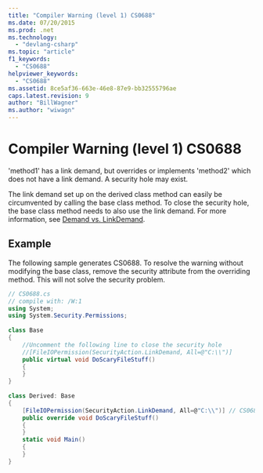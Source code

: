 ```yaml
---
title: "Compiler Warning (level 1) CS0688"
ms.date: 07/20/2015
ms.prod: .net
ms.technology: 
  - "devlang-csharp"
ms.topic: "article"
f1_keywords: 
  - "CS0688"
helpviewer_keywords: 
  - "CS0688"
ms.assetid: 8ce5af36-663e-46e8-87e9-bb32555796ae
caps.latest.revision: 9
author: "BillWagner"
ms.author: "wiwagn"
---
```

# Compiler Warning (level 1) CS0688
'method1' has a link demand, but overrides or implements 'method2' which does not have a link demand. A security hole may exist.  
  
 The link demand set up on the derived class method can easily be circumvented by calling the base class method. To close the security hole, the base class method needs to also use the link demand. For more information, see [Demand vs. LinkDemand](http://msdn.microsoft.com/library/1ab877f2-70f4-4e0d-8116-943999dfe8f5).  
  
## Example  
 The following sample generates CS0688. To resolve the warning without modifying the base class, remove the security attribute from the overriding method. This will not solve the security problem.  
  
```csharp  
// CS0688.cs  
// compile with: /W:1  
using System;  
using System.Security.Permissions;  
  
class Base   
{  
    //Uncomment the following line to close the security hole  
    //[FileIOPermission(SecurityAction.LinkDemand, All=@"C:\\")]  
    public virtual void DoScaryFileStuff()  
    {  
    }  
}  
  
class Derived: Base  
{  
    [FileIOPermission(SecurityAction.LinkDemand, All=@"C:\\")] // CS0688  
    public override void DoScaryFileStuff()  
    {  
    }  
    static void Main()  
    {  
    }  
}  
```
